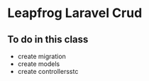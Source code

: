# Leapfrog Laravel Crud #

## To do in this class ##

* create migration
* create models
* create controllersstc